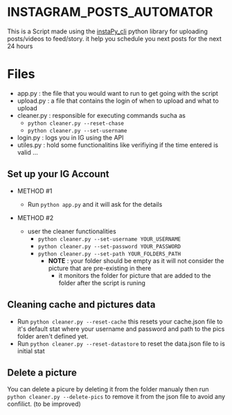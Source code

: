 # INSTAGRAM_POSTS_AUTOMATOR
This is a Script made using the [instaPy_cli](https://github.com/instagrambot/instapy-cli) python library for uploading posts/videos to feed/story.
it help  you schedule you next posts for the next 24 hours 

# Files
* app.py : the file that you would want to run to get going with the script
* upload.py : a file that contains the login of when to upload and what to upload 
* cleaner.py : responsible for executing commands sucha as 
	 * `python cleaner.py --reset-chase` 
	 * `python cleaner.py --set-username`  
* login.py : logs you in IG using the API 
* utiles.py : hold some functionalitins like verifiying if the time entered is valid ... 
 
## Set up your IG Account
* METHOD #1
	* Run `python app.py` and it will ask for the details 

* METHOD #2
	* user the cleaner functionalities 
		* `python cleaner.py --set-username YOUR_USERNAME`
		* `python cleaner.py --set-password YOUR_PASSWORD`
		* `python cleaner.py --set-path YOUR_FOLDERS_PATH`
			*	**NOTE** : your folder should be empty as it will not consider the picture that are pre-existing in there 
				*	it monitors the folder for picture that are added to the folder after the script is runing   

## Cleaning cache and pictures data 
	

* Run `python cleaner.py --reset-cache`  this resets your cache.json file to it's default stat where your username and password and path to the pics folder aren't defined yet.  
* Run `python cleaner.py --reset-datastore` to reset the data.json file to is initial stat 

## Delete a picture 

You can delete a picure by deleting it from the folder manualy then run `python cleaner.py --delete-pics`  to remove it from the json file to avoid any confilict. 
(to be improved)